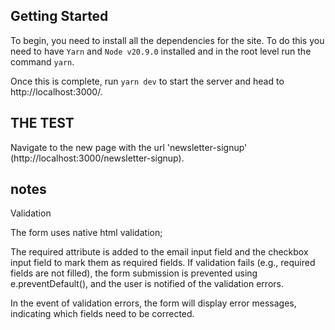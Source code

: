 ## Getting Started

To begin, you need to install all the dependencies for the site. To do this you need to have `Yarn` and `Node v20.9.0` installed and in the root level run the command `yarn`.

Once this is complete, run `yarn dev` to start the server and head to http://localhost:3000/.

## THE TEST

Navigate to the new page with the url 'newsletter-signup' (http://localhost:3000/newsletter-signup).

## notes

Validation

The form uses native html validation;

The required attribute is added to the email input field and the checkbox input field to mark them as required fields.
If validation fails (e.g., required fields are not filled), the form submission is prevented using e.preventDefault(), and the user is notified of the validation errors.

In the event of validation errors, the form will display error messages, indicating which fields need to be corrected.
